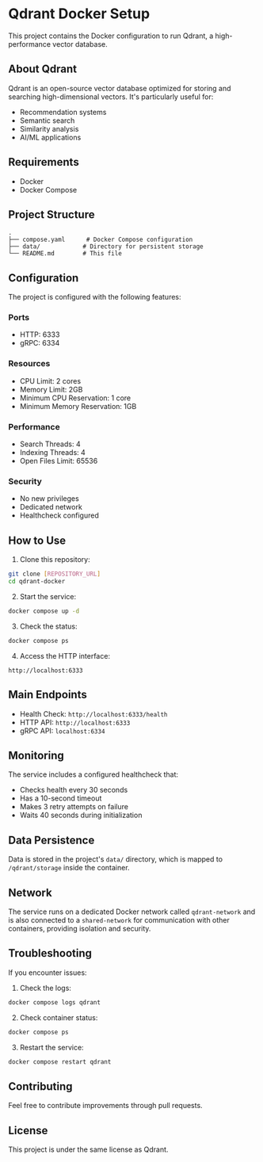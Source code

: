 # Qdrant Docker Setup

This project contains the Docker configuration to run Qdrant, a high-performance vector database.

## About Qdrant

Qdrant is an open-source vector database optimized for storing and searching high-dimensional vectors. It's particularly useful for:

- Recommendation systems
- Semantic search
- Similarity analysis
- AI/ML applications

## Requirements

- Docker
- Docker Compose

## Project Structure

```text
.
├── compose.yaml      # Docker Compose configuration
├── data/            # Directory for persistent storage
└── README.md        # This file
```

## Configuration

The project is configured with the following features:

### Ports

- HTTP: 6333
- gRPC: 6334

### Resources

- CPU Limit: 2 cores
- Memory Limit: 2GB
- Minimum CPU Reservation: 1 core
- Minimum Memory Reservation: 1GB

### Performance

- Search Threads: 4
- Indexing Threads: 4
- Open Files Limit: 65536

### Security

- No new privileges
- Dedicated network
- Healthcheck configured

## How to Use

1. Clone this repository:

```bash
git clone [REPOSITORY_URL]
cd qdrant-docker
```

2. Start the service:

```bash
docker compose up -d
```

3. Check the status:

```bash
docker compose ps
```

4. Access the HTTP interface:

```text
http://localhost:6333
```

## Main Endpoints

- Health Check: `http://localhost:6333/health`
- HTTP API: `http://localhost:6333`
- gRPC API: `localhost:6334`

## Monitoring

The service includes a configured healthcheck that:

- Checks health every 30 seconds
- Has a 10-second timeout
- Makes 3 retry attempts on failure
- Waits 40 seconds during initialization

## Data Persistence

Data is stored in the project's `data/` directory, which is mapped to `/qdrant/storage` inside the container.

## Network

The service runs on a dedicated Docker network called `qdrant-network` and is also connected to a `shared-network` for communication with other containers, providing isolation and security.

## Troubleshooting

If you encounter issues:

1. Check the logs:

```bash
docker compose logs qdrant
```

2. Check container status:

```bash
docker compose ps
```

3. Restart the service:

```bash
docker compose restart qdrant
```

## Contributing

Feel free to contribute improvements through pull requests.

## License

This project is under the same license as Qdrant.
